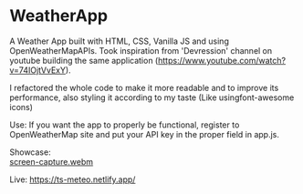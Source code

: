 # WeatherApp
A Weather App built with HTML, CSS, Vanilla JS and using OpenWeatherMapAPIs.
Took inspiration from 'Devression' channel on youtube building the same application (https://www.youtube.com/watch?v=74IOjtVvExY).

I refactored the whole code to make it more readable and to improve its performance, also styling it according to my taste (Like usingfont-awesome icons)

Use: If you want the app to properly be functional, register to OpenWeatherMap site and put your API key in the proper field in app.js.

Showcase:
<br>
[screen-capture.webm](https://github.com/TizianoSapienza/WeatherApp/assets/107993826/747a4095-ef2f-48f9-82b7-e812d827557e)

Live: https://ts-meteo.netlify.app/
